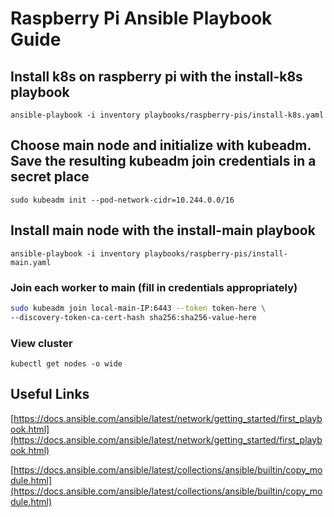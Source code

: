 # Raspberry Pi Ansible Playbook Guide

## Install k8s on raspberry pi with the install-k8s playbook

```ansible-playbook -i inventory playbooks/raspberry-pis/install-k8s.yaml```

## Choose main node and initialize with kubeadm. Save the resulting kubeadm join credentials in a secret place

```sudo kubeadm init --pod-network-cidr=10.244.0.0/16```

## Install main node with the install-main playbook

```ansible-playbook -i inventory playbooks/raspberry-pis/install-main.yaml```

### Join each worker to main (fill in credentials appropriately)

```bash
sudo kubeadm join local-main-IP:6443 --token token-here \ 
--discovery-token-ca-cert-hash sha256:sha256-value-here
```

### View cluster

```kubectl get nodes -o wide```

## Useful Links

[https://docs.ansible.com/ansible/latest/network/getting_started/first_playbook.html](https://docs.ansible.com/ansible/latest/network/getting_started/first_playbook.html)

[https://docs.ansible.com/ansible/latest/collections/ansible/builtin/copy_module.html](https://docs.ansible.com/ansible/latest/collections/ansible/builtin/copy_module.html)
